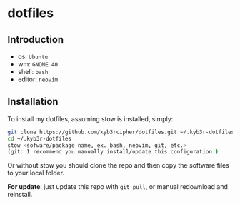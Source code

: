 # dotfiles

## Introduction

- os: `Ubuntu`
- wm: `GNOME 40`
- shell: `bash`
- editor: `neovim`

## Installation
To install my dotfiles, assuming stow is installed, simply:
```bash
git clone https://github.com/kyb3rcipher/dotfiles.git ~/.kyb3r-dotfiles
cd ~/.kyb3r-dotfiles
stow <sofware/package name, ex. bash, neovim, git, etc.>
(git: I recommend you manually install/update this configuration.)
```
Or without stow you should clone the repo and then copy the software files to your local folder.<br>

**For update**: just update this repo with `git pull`, or manual redownload and reinstall.
